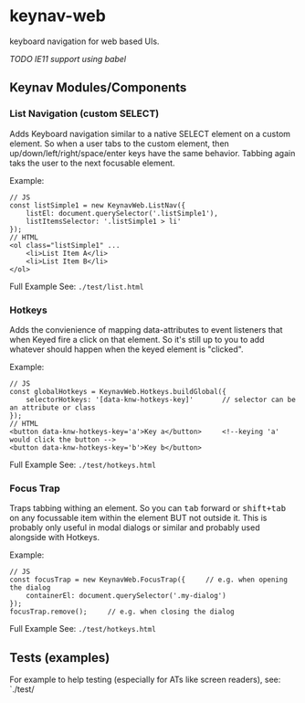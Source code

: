 # keynav-web
keyboard navigation for web based UIs.

*TODO IE11 support using babel*

## Keynav Modules/Components

### List Navigation (custom SELECT)

Adds Keyboard navigation similar to a native SELECT element on a custom element. So when a user tabs to the custom element, then up/down/left/right/space/enter keys have the same behavior. Tabbing again taks the user to the next focusable element.

Example:
```
// JS
const listSimple1 = new KeynavWeb.ListNav({
    listEl: document.querySelector('.listSimple1'),
    listItemsSelector: '.listSimple1 > li'
});
// HTML
<ol class="listSimple1" ...
    <li>List Item A</li>
    <li>List Item B</li>
</ol>
```

Full Example See: `./test/list.html`

### Hotkeys

Adds the convienience of mapping data-attributes to event listeners that when Keyed fire a click on that element. So it's still up to you to add whatever should happen when the keyed element is "clicked".

Example:
```
// JS
const globalHotkeys = KeynavWeb.Hotkeys.buildGlobal({
    selectorHotkeys: '[data-knw-hotkeys-key]'       // selector can be an attribute or class
});
// HTML
<button data-knw-hotkeys-key='a'>Key a</button>     <!--keying 'a' would click the button -->
<button data-knw-hotkeys-key='b'>Key b</button>
```

Full Example See: `./test/hotkeys.html`

### Focus Trap

Traps tabbing withing an element. So you can <kbd>tab</kbd> forward or <kbd>shift+tab</kbd> on any focussable item within the element BUT not outside it. This is probably only useful in modal dialogs or similar and probably used alongside with Hotkeys.

Example:
```
// JS
const focusTrap = new KeynavWeb.FocusTrap({     // e.g. when opening the dialog
    containerEl: document.querySelector('.my-dialog')
});
focusTrap.remove();     // e.g. when closing the dialog
```

Full Example See: `./test/hotkeys.html`

## Tests (examples)

For example to help testing (especially for ATs like screen readers), see: `./test/
